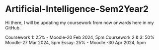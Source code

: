 # Artificial-Intelligence-Sem2Year2

Hi there, I will be updating my coursework from now onwards here in my GitHub.

Coursework 1: 25% - Moodle-20 Feb 2024, 5pm
Coursework 2 & 3: 50% Moodle-27 Mar 2024, 5pm
Essay: 25% - Moodle	-30 Apr 2024, 5pm
